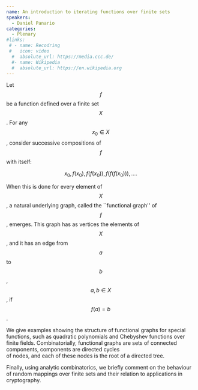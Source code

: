 ```yaml
---
name: An introduction to iterating functions over finite sets
speakers:
  - Daniel Panario
categories:
  - Plenary
#links:
 # - name: Recodring
 #   icon: video
  #  absolute_url: https://media.ccc.de/
  #- name: Wikipedia
  #  absolute_url: https://en.wikipedia.org
---
```


Let $$f$$ be a function defined over a finite set $$X$$. For any 
$$x_0 \in X$$, consider successive compositions of $$f$$ with itself:

$$ x_0, f(x_0), f(f(x_0)), f(f(f(x_0))), \ldots.$$

When this is done for every element of $$X$$, a natural underlying
graph, called the ``functional graph'' of $$f$$, emerges. This graph
has as vertices the elements of $$X$$, and it has an edge from $$a$$
to $$b$$, $$a,b \in X$$, if $$f(a)=b$$.

We give examples showing the structure of functional graphs for 
special functions, such as quadratic polynomials and Chebyshev 
functions over finite fields. Combinatorially, functional graphs 
are sets of connected components, components are directed cycles  
of nodes, and each of these nodes is the root of a directed tree. 

Finally, using analytic combinatorics, we briefly comment on the 
behaviour of random mappings over finite sets and their relation 
to applications in cryptography.